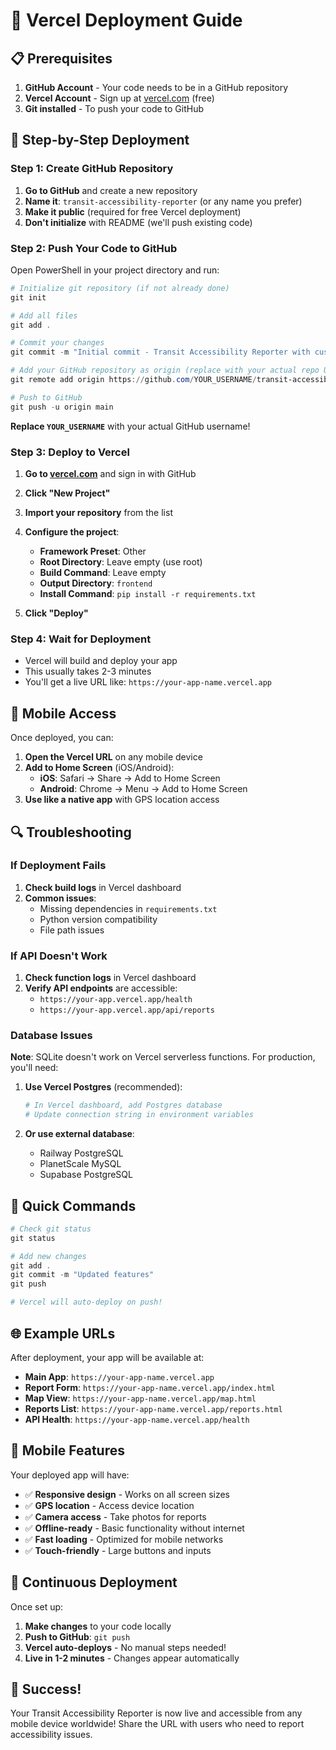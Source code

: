 # 🚀 Vercel Deployment Guide

## 📋 Prerequisites

1. **GitHub Account** - Your code needs to be in a GitHub repository
2. **Vercel Account** - Sign up at [vercel.com](https://vercel.com) (free)
3. **Git installed** - To push your code to GitHub

## 🔧 Step-by-Step Deployment

### Step 1: Create GitHub Repository

1. **Go to GitHub** and create a new repository
2. **Name it**: `transit-accessibility-reporter` (or any name you prefer)
3. **Make it public** (required for free Vercel deployment)
4. **Don't initialize** with README (we'll push existing code)

### Step 2: Push Your Code to GitHub

Open PowerShell in your project directory and run:

```powershell
# Initialize git repository (if not already done)
git init

# Add all files
git add .

# Commit your changes
git commit -m "Initial commit - Transit Accessibility Reporter with custom categories"

# Add your GitHub repository as origin (replace with your actual repo URL)
git remote add origin https://github.com/YOUR_USERNAME/transit-accessibility-reporter.git

# Push to GitHub
git push -u origin main
```

**Replace `YOUR_USERNAME`** with your actual GitHub username!

### Step 3: Deploy to Vercel

1. **Go to [vercel.com](https://vercel.com)** and sign in with GitHub
2. **Click "New Project"**
3. **Import your repository** from the list
4. **Configure the project**:

   - **Framework Preset**: Other
   - **Root Directory**: Leave empty (use root)
   - **Build Command**: Leave empty
   - **Output Directory**: `frontend`
   - **Install Command**: `pip install -r requirements.txt`

5. **Click "Deploy"**

### Step 4: Wait for Deployment

- Vercel will build and deploy your app
- This usually takes 2-3 minutes
- You'll get a live URL like: `https://your-app-name.vercel.app`

## 📱 Mobile Access

Once deployed, you can:

1. **Open the Vercel URL** on any mobile device
2. **Add to Home Screen** (iOS/Android):
   - **iOS**: Safari → Share → Add to Home Screen
   - **Android**: Chrome → Menu → Add to Home Screen
3. **Use like a native app** with GPS location access

## 🔍 Troubleshooting

### If Deployment Fails

1. **Check build logs** in Vercel dashboard
2. **Common issues**:
   - Missing dependencies in `requirements.txt`
   - Python version compatibility
   - File path issues

### If API Doesn't Work

1. **Check function logs** in Vercel dashboard
2. **Verify API endpoints** are accessible:
   - `https://your-app.vercel.app/health`
   - `https://your-app.vercel.app/api/reports`

### Database Issues

**Note**: SQLite doesn't work on Vercel serverless functions. For production, you'll need:

1. **Use Vercel Postgres** (recommended):

   ```bash
   # In Vercel dashboard, add Postgres database
   # Update connection string in environment variables
   ```

2. **Or use external database**:
   - Railway PostgreSQL
   - PlanetScale MySQL
   - Supabase PostgreSQL

## 🎯 Quick Commands

```powershell
# Check git status
git status

# Add new changes
git add .
git commit -m "Updated features"
git push

# Vercel will auto-deploy on push!
```

## 🌐 Example URLs

After deployment, your app will be available at:

- **Main App**: `https://your-app-name.vercel.app`
- **Report Form**: `https://your-app-name.vercel.app/index.html`
- **Map View**: `https://your-app-name.vercel.app/map.html`
- **Reports List**: `https://your-app-name.vercel.app/reports.html`
- **API Health**: `https://your-app-name.vercel.app/health`

## 📱 Mobile Features

Your deployed app will have:

- ✅ **Responsive design** - Works on all screen sizes
- ✅ **GPS location** - Access device location
- ✅ **Camera access** - Take photos for reports
- ✅ **Offline-ready** - Basic functionality without internet
- ✅ **Fast loading** - Optimized for mobile networks
- ✅ **Touch-friendly** - Large buttons and inputs

## 🔄 Continuous Deployment

Once set up:

1. **Make changes** to your code locally
2. **Push to GitHub**: `git push`
3. **Vercel auto-deploys** - No manual steps needed!
4. **Live in 1-2 minutes** - Changes appear automatically

## 🎉 Success!

Your Transit Accessibility Reporter is now live and accessible from any mobile device worldwide! Share the URL with users who need to report accessibility issues.
